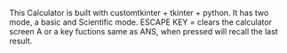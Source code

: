This Calculator is built with customtkinter + tkinter + python.
It has two mode, a basic and Scientific mode. 
ESCAPE KEY = clears the calculator screen
A or a key fuctions same as ANS, when pressed will recall the last result.



